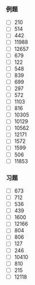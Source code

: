### 例题
- [ ] 210
- [ ] 514
- [ ] 442
- [ ] 11988
- [ ] 12657
- [ ] 679
- [ ] 122
- [ ] 548
- [ ] 839
- [ ] 699
- [ ] 297
- [ ] 572
- [ ] 1103
- [ ] 816
- [ ] 10305
- [ ] 10129
- [ ] 10562
- [ ] 12171
- [ ] 1572
- [ ] 1599
- [ ] 506
- [ ] 11853
### 习题
- [ ] 673
- [ ] 712
- [ ] 536
- [ ] 439
- [ ] 1600
- [ ] 12166
- [ ] 804
- [ ] 806
- [ ] 127
- [ ] 246
- [ ] 10410
- [ ] 810
- [ ] 215
- [ ] 12118
